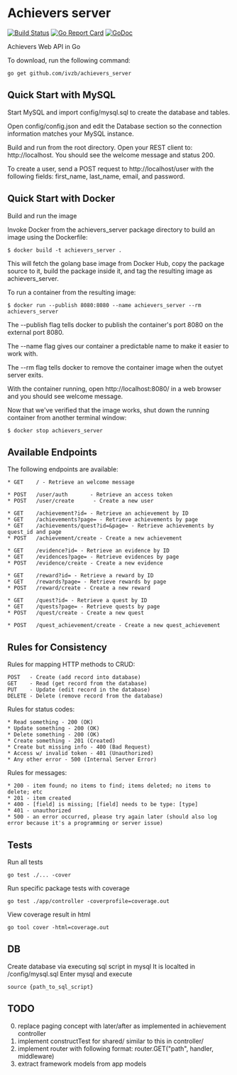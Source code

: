 # Achievers server

[![Build Status](https://travis-ci.org/ivzb/achievers_server.svg?branch=master)](https://travis-ci.org/ivzb/achievers_server)
[![Go Report Card](https://goreportcard.com/badge/github.com/ivzb/achievers_server)](https://goreportcard.com/report/github.com/ivzb/achievers_server)
[![GoDoc](https://godoc.org/github.com/ivzb/achievers_server?status.svg)](https://godoc.org/github.com/ivzb/achievers_server) 

Achievers Web API in Go

To download, run the following command:

~~~
go get github.com/ivzb/achievers_server
~~~

## Quick Start with MySQL

Start MySQL and import config/mysql.sql to create the database and tables.

Open config/config.json and edit the Database section so the connection information matches your MySQL instance.

Build and run from the root directory. Open your REST client to: http://localhost. You should see the welcome message and status 200.

To create a user, send a POST request to http://localhost/user with the following fields: first_name, last_name, email, and password.

## Quick Start with Docker

Build and run the image

Invoke Docker from the achievers_server package directory to build an image using the Dockerfile: 

```
$ docker build -t achievers_server .
```

This will fetch the golang base image from Docker Hub, copy the package source to it, build the package inside it, and tag the resulting image as achievers_server.

To run a container from the resulting image:

```
$ docker run --publish 8080:8080 --name achievers_server --rm achievers_server
```

The --publish flag tells docker to publish the container's port 8080 on the external port 8080.

The --name flag gives our container a predictable name to make it easier to work with.

The --rm flag tells docker to remove the container image when the outyet server exits. 

With the container running, open http://localhost:8080/ in a web browser and you should see welcome message.

Now that we've verified that the image works, shut down the running container from another terminal window:

```
$ docker stop achievers_server 
```

## Available Endpoints

The following endpoints are available:

```
* GET	 / - Retrieve an welcome message

* POST   /user/auth       - Retrieve an access token
* POST   /user/create      - Create a new user

* GET	 /achievement?id= - Retrieve an achievement by ID
* GET	 /achievements?page= - Retrieve achievements by page
* GET    /achievements/quest?id=&page= - Retrieve achievements by quest_id and page
* POST   /achievement/create - Create a new achievement

* GET	 /evidence?id= - Retrieve an evidence by ID
* GET	 /evidences?page= - Retrieve evidences by page
* POST   /evidence/create - Create a new evidence 

* GET	 /reward?id= - Retrieve a reward by ID
* GET	 /rewards?page= - Retrieve rewards by page
* POST   /reward/create - Create a new reward 

* GET	 /quest?id= - Retrieve a quest by ID
* GET	 /quests?page= - Retrieve quests by page
* POST   /quest/create - Create a new quest 

* POST   /quest_achievement/create - Create a new quest_achievement
```

## Rules for Consistency

Rules for mapping HTTP methods to CRUD:

```
POST   - Create (add record into database)
GET    - Read (get record from the database)
PUT    - Update (edit record in the database)
DELETE - Delete (remove record from the database)
```

Rules for status codes:

```
* Read something - 200 (OK)
* Update something - 200 (OK)
* Delete something - 200 (OK)
* Create something - 201 (Created)
* Create but missing info - 400 (Bad Request)
* Access w/ invalid token - 401 (Unauthorized)
* Any other error - 500 (Internal Server Error)
```

Rules for messages:

```
* 200 - item found; no items to find; items deleted; no items to delete; etc
* 201 - item created
* 400 - [field] is missing; [field] needs to be type: [type]
* 401 - unauthorized
* 500 - an error occurred, please try again later (should also log error because it's a programming or server issue)
```

## Tests

Run all tests

```
go test ./... -cover
```

Run specific package tests with coverage

```
go test ./app/controller -coverprofile=coverage.out
```

View coverage result in html

```
go tool cover -html=coverage.out
```

## DB

Create database via executing sql script in mysql
It is localted in /config/mysql.sql
Enter mysql and execute

```
source {path_to_sql_script}
```

## TODO
0. replace paging concept with later/after as implemented in achievement controller
1. implement constructTest for shared/ similar to this in controller/
2. implement router with following format: router.GET("path", handler, middleware)
3. extract framework models from app models
